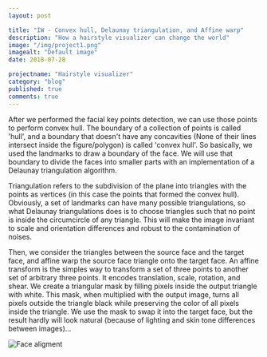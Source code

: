 ```yaml
---
layout: post

title: "IW - Convex hull, Delaunay triangulation, and Affine warp"
description: "How a hairstyle visualizer can change the world"
image: "/img/project1.png"
imagealt: "Default image"
date: 2018-07-28

projectname: "Hairstyle visualizer"
category: "blog"
published: true
comments: true
---
```


After we performed the facial key points detection, we can use those points to perform convex hull. The boundary of a collection of points is called 'hull', and a boundary that doesn't have any concavities (None of their lines intersect inside the figure/polygon) is called 'convex hull'. So basically, we used the landmarks to draw a boundary of the face. We will use that boundary to divide the faces into smaller parts with an implementation of a Delaunay triangulation algorithm. 

Triangulation refers to the subdivision of the plane into triangles with the points as vertices (in this case the points that formed the convex hull). Obviously, a set of landmarks can have many possible triangulations, so what Delaunay triangulations does is to choose triangles such that no point is inside the circumcircle of any triangle. This will make the image invariant to scale and orientation differences and robust to the contamination of noises. 

Then, we consider the triangles between the source face and the target face, and affine warp the source face triangle onto the target face. An affine transform is the simples way to transform a set of three points to another set of arbitrary three points. It encodes translation, scale, rotation, and shear. We create a triangular mask by filling pixels inside the output triangle with white. This mask, when multiplied with the output image, turns all pixels outside the triangle black while preserving the color of all pixels inside the triangle. We use the mask to swap it into the target face, but the result hardly will look natural (because of lighting and skin tone differences between images)...


![Face aligment](../../../../postimgs/iw-face-aligment.png)

